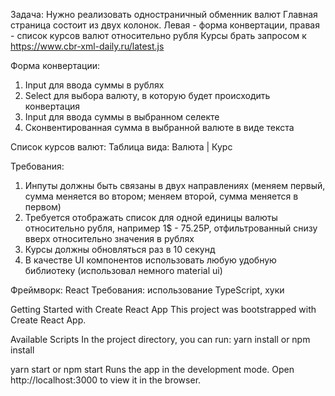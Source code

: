 Задача: Нужно реализовать одностраничный обменник валют Главная страница состоит из двух колонок. Левая - форма
конвертации, правая - список курсов валют относительно рубля Курсы брать запросом
к https://www.cbr-xml-daily.ru/latest.js

Форма конвертации:

1) Input для ввода суммы в рублях
2) Select для выбора валюту, в которую будет происходить конвертация
3) Input для ввода суммы в выбранном селекте
4) Сконвентированная сумма в выбранной валюте в виде текста

Список курсов валют:
Таблица вида: Валюта | Курс

Требования:

1) Инпуты должны быть связаны в двух направлениях (меняем первый, сумма меняется во втором; меняем второй, сумма
   меняется в первом)
2) Требуется отображать список для одной единицы валюты относительно рубля, например 1$ - 75.25Р, отфильтрованный снизу
   вверх относительно значения в рублях
3) Курсы должны обновляться раз в 10 секунд
4) В качестве UI компонентов использовать любую удобную библиотеку (использовал немного material ui)

Фреймворк: React Требования: использование TypeScript, хуки

Getting Started with Create React App This project was bootstrapped with Create React App.

Available Scripts In the project directory, you can run:
yarn install or npm install

yarn start or npm start Runs the app in the development mode. Open http://localhost:3000 to view it in the browser.
